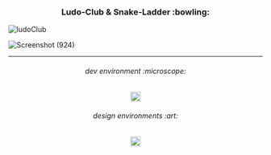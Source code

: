 <h3 align="center">
Ludo-Club & Snake-Ladder :bowling:
</h3>

![ludoClub](https://user-images.githubusercontent.com/86073690/174473861-cf6c4f3a-8194-4c5e-8d1a-903237df16d4.png)

![Screenshot (924)](https://user-images.githubusercontent.com/86073690/226031565-8e036d99-f19f-4e20-98b8-4f100abe467b.png)

***

<h6 align="center">
dev environment :microscope:
</h6>

<div align="center">
  <img height="20" src = "https://img.shields.io/badge/Intellij idea-white.svg?">
</div>

<h6 align="center">
design environments :art:
</h6>

<div align="center">
  <img height="20" src = "https://img.shields.io/badge/Photoshop-white.svg?">
</div>
